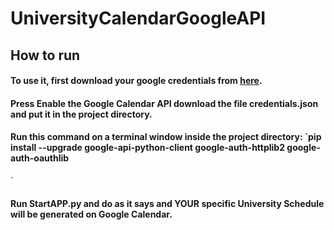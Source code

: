 # UniversityCalendarGoogleAPI

## How to run

#### To use it, first download your google credentials from [here](https://developers.google.com/calendar/quickstart/python).
#### Press **Enable the Google Calendar API** download the file **credentials.json** and put it in the project directory.
#### Run this command on a terminal window inside the project directory: `pip install --upgrade google-api-python-client google-auth-httplib2 google-auth-oauthlib
`
#### Run **StartAPP.py** and do as it says and YOUR specific University Schedule will be generated on Google Calendar.
